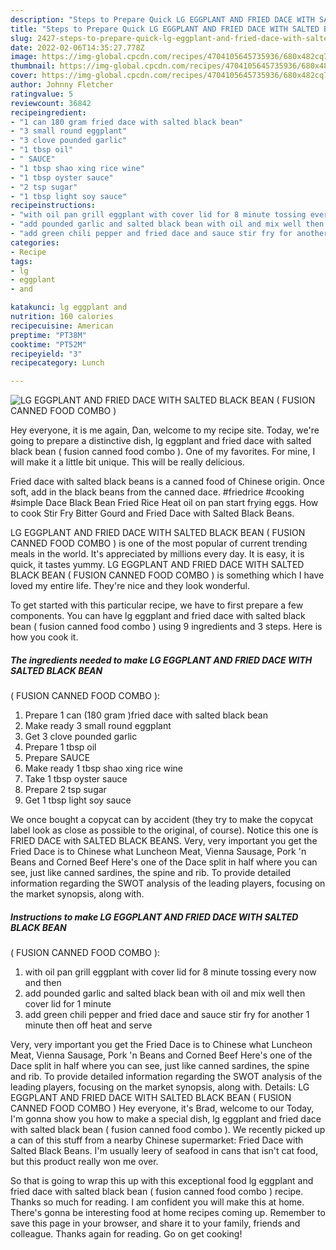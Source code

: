```yaml
---
description: "Steps to Prepare Quick LG EGGPLANT AND FRIED DACE WITH SALTED BLACK BEAN ( FUSION CANNED  FOOD COMBO )"
title: "Steps to Prepare Quick LG EGGPLANT AND FRIED DACE WITH SALTED BLACK BEAN ( FUSION CANNED  FOOD COMBO )"
slug: 2427-steps-to-prepare-quick-lg-eggplant-and-fried-dace-with-salted-black-bean-fusion-canned-food-combo
date: 2022-02-06T14:35:27.778Z
image: https://img-global.cpcdn.com/recipes/4704105645735936/680x482cq70/lg-eggplant-and-fried-dace-with-salted-black-bean-fusion-canned-food-combo-recipe-main-photo.jpg
thumbnail: https://img-global.cpcdn.com/recipes/4704105645735936/680x482cq70/lg-eggplant-and-fried-dace-with-salted-black-bean-fusion-canned-food-combo-recipe-main-photo.jpg
cover: https://img-global.cpcdn.com/recipes/4704105645735936/680x482cq70/lg-eggplant-and-fried-dace-with-salted-black-bean-fusion-canned-food-combo-recipe-main-photo.jpg
author: Johnny Fletcher
ratingvalue: 5
reviewcount: 36842
recipeingredient:
- "1 can 180 gram fried dace with salted black bean"
- "3 small round eggplant"
- "3 clove pounded garlic"
- "1 tbsp oil"
- " SAUCE"
- "1 tbsp shao xing rice wine"
- "1 tbsp oyster sauce"
- "2 tsp sugar"
- "1 tbsp light soy sauce"
recipeinstructions:
- "with oil pan grill eggplant with cover lid for 8 minute tossing every now and then"
- "add pounded garlic and salted black bean with oil and mix well then cover lid  for 1 minute"
- "add green chili pepper and fried dace and sauce stir fry for another 1 minute then off heat and serve"
categories:
- Recipe
tags:
- lg
- eggplant
- and

katakunci: lg eggplant and 
nutrition: 160 calories
recipecuisine: American
preptime: "PT38M"
cooktime: "PT52M"
recipeyield: "3"
recipecategory: Lunch

---
```



![LG EGGPLANT AND FRIED DACE WITH SALTED BLACK BEAN
( FUSION CANNED  FOOD COMBO )](https://img-global.cpcdn.com/recipes/4704105645735936/680x482cq70/lg-eggplant-and-fried-dace-with-salted-black-bean-fusion-canned-food-combo-recipe-main-photo.jpg)

Hey everyone, it is me again, Dan, welcome to my recipe site. Today, we're going to prepare a distinctive dish, lg eggplant and fried dace with salted black bean
( fusion canned  food combo ). One of my favorites. For mine, I will make it a little bit unique. This will be really delicious.

Fried dace with salted black beans is a canned food of Chinese origin. Once soft, add in the black beans from the canned dace. #friedrice #cooking #simple Dace Black Bean Fried Rice Heat oil on pan start frying eggs. How to cook Stir Fry Bitter Gourd and Fried Dace with Salted Black Beans.

LG EGGPLANT AND FRIED DACE WITH SALTED BLACK BEAN
( FUSION CANNED  FOOD COMBO ) is one of the most popular of current trending meals in the world. It's appreciated by millions every day. It is easy, it is quick, it tastes yummy. LG EGGPLANT AND FRIED DACE WITH SALTED BLACK BEAN
( FUSION CANNED  FOOD COMBO ) is something which I have loved my entire life. They're nice and they look wonderful.


To get started with this particular recipe, we have to first prepare a few components. You can have lg eggplant and fried dace with salted black bean
( fusion canned  food combo ) using 9 ingredients and 3 steps. Here is how you cook it.

<!--inarticleads1-->

##### The ingredients needed to make LG EGGPLANT AND FRIED DACE WITH SALTED BLACK BEAN
( FUSION CANNED  FOOD COMBO ):

1. Prepare 1 can (180 gram )fried dace with salted black bean
1. Make ready 3 small round eggplant
1. Get 3 clove pounded garlic
1. Prepare 1 tbsp oil
1. Prepare  SAUCE
1. Make ready 1 tbsp shao xing rice wine
1. Take 1 tbsp oyster sauce
1. Prepare 2 tsp sugar
1. Get 1 tbsp light soy sauce


We once bought a copycat can by accident (they try to make the copycat label look as close as possible to the original, of course). Notice this one is FRIED DACE with SALTED BLACK BEANS. Very, very important you get the Fried Dace is to Chinese what Luncheon Meat, Vienna Sausage, Pork 'n Beans and Corned Beef Here's one of the Dace split in half where you can see, just like canned sardines, the spine and rib. To provide detailed information regarding the SWOT analysis of the leading players, focusing on the market synopsis, along with. 

<!--inarticleads2-->

##### Instructions to make LG EGGPLANT AND FRIED DACE WITH SALTED BLACK BEAN
( FUSION CANNED  FOOD COMBO ):

1. with oil pan grill eggplant with cover lid for 8 minute tossing every now and then
1. add pounded garlic and salted black bean with oil and mix well then cover lid  for 1 minute
1. add green chili pepper and fried dace and sauce stir fry for another 1 minute then off heat and serve


Very, very important you get the Fried Dace is to Chinese what Luncheon Meat, Vienna Sausage, Pork 'n Beans and Corned Beef Here's one of the Dace split in half where you can see, just like canned sardines, the spine and rib. To provide detailed information regarding the SWOT analysis of the leading players, focusing on the market synopsis, along with. Details: LG EGGPLANT AND FRIED DACE WITH SALTED BLACK BEAN ( FUSION CANNED FOOD COMBO ) Hey everyone, it's Brad, welcome to our Today, I'm gonna show you how to make a special dish, lg eggplant and fried dace with salted black bean ( fusion canned food combo ). We recently picked up a can of this stuff from a nearby Chinese supermarket: Fried Dace with Salted Black Beans. I'm usually leery of seafood in cans that isn't cat food, but this product really won me over. 

So that is going to wrap this up with this exceptional food lg eggplant and fried dace with salted black bean
( fusion canned  food combo ) recipe. Thanks so much for reading. I am confident you will make this at home. There's gonna be interesting food at home recipes coming up. Remember to save this page in your browser, and share it to your family, friends and colleague. Thanks again for reading. Go on get cooking!
